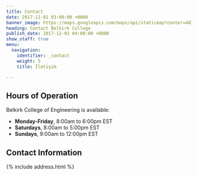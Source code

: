 ```yaml
---
title: Contact
date: 2017-11-01 03:00:00 +0000
banner_image: https://maps.googleapis.com/maps/api/staticmap?center=487+university+ave,+new+york+city&zoom=12&scale=2&size=600x290&maptype=satellite&format=png&visual_refresh=true&markers=size:mid%7Ccolor:0xff0000%7Clabel:1%7C500+university+ave,+new+york+city
heading: Contact Belkirk College
publish_date: 2017-12-01 04:00:00 +0000
show_staff: true
menu:
  navigation:
    identifier: _contact
    weight: 5
    title: İletişim

---
```

## Hours of Operation
Belkirk College of Engineering is available:

- **Monday-Friday**, 8:00am to 6:00pm EST
- **Saturdays**, 8:00am to 5:00pm EST
- **Sundays**, 9:00am to 12:00pm EST

## Contact Information
{% include address.html %}